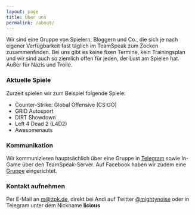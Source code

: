 ```yaml
---
layout: page
title: Über uns
permalink: /about/
---
```


Wir sind eine Gruppe von Spielern, Bloggern und Co., die sich je nach eigener Verfügbarkeit fast täglich im TeamSpeak zum Zocken zusammenfinden. Bei uns gibt es keine fixen Termine, kein Trainingsplan und wir sind auch so ziemlich offen für jeden, der Lust am Spielen hat. Außer für Nazis und Trolle.

### Aktuelle Spiele

Zurzeit spielen wir zum Beispiel folgende Spiele:

* Counter-Strike: Global Offensive (CS:GO)
* GRID Autosport
* DIRT Showdown
* Left 4 Dead 2 (L4D2)
* Awesomenauts

### Kommunikation

Wir kommunizieren hauptsächlich über eine Gruppe in [Telegram](https://telegram.org) sowie In-Game über den TeamSpeak-Server. Auf Facebook haben wir zudem eine [Gruppe](https://www.facebook.com/groups/437059753100809/) eingerichtet.

### Kontakt aufnehmen

Per E-Mail an [m@ttpk.de](mailto:m@ttpk.de), direkt bei Andi auf Twitter [@mightynoise](https://twitter.com/mightynoise) oder in Telegram unter dem Nickname **licious**